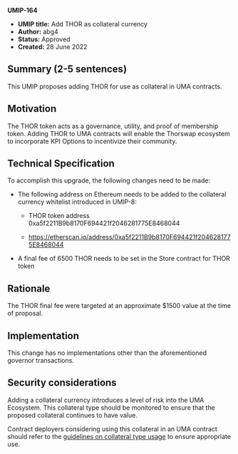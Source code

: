 **UMIP-164**

- **UMIP title:** Add THOR as collateral currency
- **Author:** abg4
- **Status:** Approved
- **Created:** 28 June 2022

## Summary (2-5 sentences)

This UMIP proposes adding THOR for use as collateral in UMA contracts.

## Motivation

The THOR token acts as a governance, utility, and proof of membership token. Adding THOR to UMA contracts will enable the Thorswap ecosystem to incorporate KPI Options to incentivize their community.

## Technical Specification

To accomplish this upgrade, the following changes need to be made:


- The following address on Ethereum needs to be added to the collateral currency whitelist introduced in UMIP-8:

     - THOR token address 0xa5f2211B9b8170F694421f2046281775E8468044

     - https://etherscan.io/address/0xa5f2211B9b8170F694421f2046281775E8468044

- A final fee of 6500 THOR needs to be set in the Store contract for THOR token


## Rationale

The THOR final fee were targeted at an approximate $1500 value at the time of proposal.

## Implementation

This change has no implementations other than the aforementioned governor transactions.

## Security considerations

Adding a collateral currency introduces a level of risk into the UMA Ecosystem.  This collateral type should be monitored to ensure that the proposed collateral continues to have value.

Contract deployers considering using this collateral in an UMA contract should refer to the [guidelines on collateral type usage](https://docs.umaproject.org/uma-tokenholders/guidence-on-collateral-currency-addition) to ensure appropriate use.